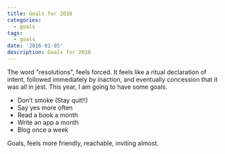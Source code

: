 ```yaml
---
title: Goals for 2016
categories:
  - goals
tags:
  - goals
date: '2016-01-05'
description: Goals for 2016
---
```

The word "resolutions", feels forced. It feels like a ritual declaration of intent, followed immediately by inaction, and eventually concession that it was all in jest. This year, I am going to have some goals. 

 - Don’t smoke (Stay quit!!)
 - Say yes more often
 - Read a book a month
 - Write an app a month
 - Blog once a week

Goals, feels more friendly, reachable, inviting almost.


